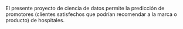 El presente proyecto de ciencia de datos permite la predicción de promotores (clientes satisfechos que podrían recomendar a la marca o producto) de hospitales.
